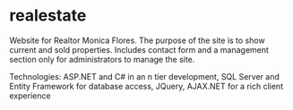 # realestate
Website for Realtor Monica Flores. The purpose of the site is to show current and sold properties. Includes contact form and a management section only for administrators to manage the site.

Technologies: ASP.NET and C# in an n tier development, SQL Server and Entity Framework for database access, JQuery, AJAX.NET for a rich client experience
